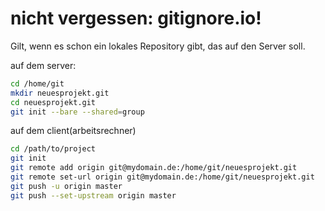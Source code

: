 # nicht vergessen: gitignore.io!

Gilt, wenn es schon ein lokales Repository gibt, das auf den Server soll.

auf dem server:

```bash
cd /home/git
mkdir neuesprojekt.git
cd neuesprojekt.git
git init --bare --shared=group
```

auf dem client(arbeitsrechner)

```bash
cd /path/to/project
git init
git remote add origin git@mydomain.de:/home/git/neuesprojekt.git
git remote set-url origin git@mydomain.de:/home/git/neuesprojekt.git
git push -u origin master
git push --set-upstream origin master
```

